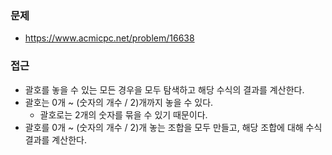 ### 문제
- https://www.acmicpc.net/problem/16638

### 접근
- 괄호를 놓을 수 있는 모든 경우을 모두 탐색하고 해당 수식의 결과를 계산한다.
- 괄호는 0개 ~ (숫자의 개수 / 2)개까지 놓을 수 있다.
  - 괄호로는 2개의 숫자를 묶을 수 있기 때문이다.
- 괄호를 0개 ~ (숫자의 개수 / 2)개 놓는 조합을 모두 만들고, 해당 조합에 대해 수식 결과를 계산한다.
